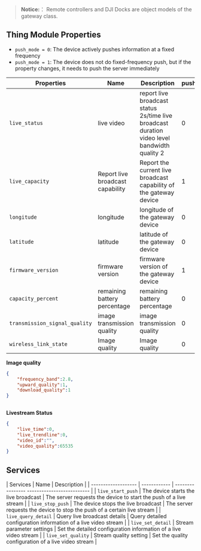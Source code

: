 > **Notice:**：
> Remote controllers and DJI Docks are object models of the gateway class.

## Thing Module Properties

* `push_mode = 0`: The device actively pushes information at a fixed frequency<br/>
* `push_mode = 1`: The device does not do fixed-frequency push, but if the property changes, it needs to push the server immediately<br/>


| Properties                    | Name           | Description                                | push_mode | data_type |
| ----------------------------- | -------------- | ------------------------------------------ | --------- | --------- |
| `live_status`                 | live video | report live broadcast status 2s/time live broadcast duration video level bandwidth quality 2 | 0         | array     |
| `live_capacity`               | Report live broadcast capability | Report the current live broadcast capability of the gateway device              | 1         | struct    |
| `longitude`                   | longitude | longitude of the gateway device                             | 0         | double    |
| `latitude`                    | latitude | latitude of the gateway device                             | 0         | double    |
| `firmware_version`            | firmware version | firmware version of the gateway device                     | 1         | string    |
| `capacity_percent`            | remaining battery percentage | remaining battery percentage                            | 0         | int       |
| `transmission_signal_quality` | image transmission quality | image transmission quality                                  | 0         | int       |
| `wireless_link_state`         | Image quality | Image quality                                 | 0         | struct    |





**Image quality**

```json
{
    "frequency_band":2.8,
    "upward_quality":1,
    "download_quality":1
}
         
```

**Livestream Status**

```json
{
    "live_time":0,
    "live_trendline":0,
    "video_id":"",
    "video_quality":65535
}
```



## Services

| Services | Name | Description |
| ------------------- | ------------ | ---------------- -------------------------- |
| `live_start_push` | The device starts the live broadcast | The server requests the device to start the push of a live stream |
| `live_stop_push` | The device stops the live broadcast | The server requests the device to stop the push of a certain live stream |
| `live_query_detail` | Query live broadcast details | Query detailed configuration information of a live video stream |
| `live_set_detail` | Stream parameter settings | Set the detailed configuration information of a live video stream |
| `live_set_quality` | Stream quality setting | Set the quality configuration of a live video stream |